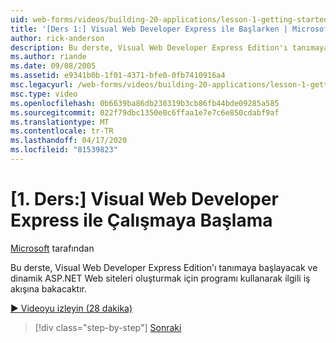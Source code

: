 ```yaml
---
uid: web-forms/videos/building-20-applications/lesson-1-getting-started-with-visual-web-developer-express
title: '[Ders 1:] Visual Web Developer Express ile Başlarken | Microsoft Dokümanlar'
author: rick-anderson
description: Bu derste, Visual Web Developer Express Edition'ı tanımaya başlayacak ve dyn oluşturmak için programı kullanarak ilgili iş akışına bak...
ms.author: riande
ms.date: 09/08/2005
ms.assetid: e9341b0b-1f01-4371-bfe0-0fb7410916a4
msc.legacyurl: /web-forms/videos/building-20-applications/lesson-1-getting-started-with-visual-web-developer-express
msc.type: video
ms.openlocfilehash: 0b6639ba86db230319b3cb86fb44bde09285a585
ms.sourcegitcommit: 022f79dbc1350e0c6ffaa1e7e7c6e850cdabf9af
ms.translationtype: MT
ms.contentlocale: tr-TR
ms.lasthandoff: 04/17/2020
ms.locfileid: "81539823"
---
```

# <a name="lesson-1-getting-started-with-visual-web-developer-express"></a>[1. Ders:] Visual Web Developer Express ile Çalışmaya Başlama

[Microsoft](https://github.com/microsoft) tarafından

Bu derste, Visual Web Developer Express Edition'ı tanımaya başlayacak ve dinamik ASP.NET Web siteleri oluşturmak için programı kullanarak ilgili iş akışına bakacaktır.

[&#9654; Videoyu izleyin (28 dakika)](https://channel9.msdn.com/Blogs/ASP-NET-Site-Videos/lesson-1-getting-started-with-visual-web-developer-express)

> [!div class="step-by-step"]
> [Sonraki](lesson-2-creating-a-web-forms-user-interface.md)

